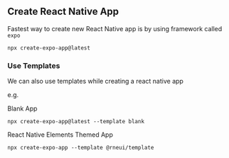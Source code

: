 ## Create React Native App

Fastest way to create new React Native app is by using framework called `expo`

```
npx create-expo-app@latest
```

### Use Templates

We can also use templates while creating a react native app

e.g.

Blank App

```
npx create-expo-app@latest --template blank
```

React Native Elements Themed App

```
npx create-expo-app --template @rneui/template
```

